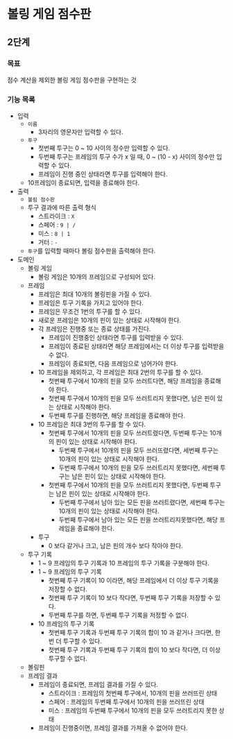 # 볼링 게임 점수판

## 2단계

### 목표

점수 계산을 제외한 볼링 게임 점수판을 구현하는 것

### 기능 목록

- 입력
    - `이름`
        - 3자리의 영문자만 입력할 수 있다.
    - `투구`
        - 첫번째 투구는 0 ~ 10 사이의 정수만 입력할 수 있다.
        - 두번째 투구는 프레임의 투구 수가 x 일 때, 0 ~ (10 - x) 사이의 정수만 입력할 수 있다.
        - 프레임이 진행 중인 상태라면 투구를 입력해야 한다.
    - 10프레임이 종료되면, 입력을 종료해야 한다.
- 출력
    - `볼림 점수판`
    - 투구 결과에 따른 출력 형식
        - 스트라이크 : `X`
        - 스페어 : `9 | /`
        - 미스 : `8 | 1`
        - 거터 : `-`
    - `투구`를 입력할 때마다 볼링 점수판을 출력해야 한다.
- 도메인
    - 볼링 게임
        - 볼링 게임은 10개의 프레임으로 구성되어 있다.
    - 프레임
        - 프레임은 최대 10개의 볼링핀을 가질 수 있다.
        - 프레임은 투구 기록을 가지고 있어야 한다.
        - 프레임은 무조건 1번의 투구를 할 수 있다.
        - 새로운 프레임은 10개의 핀이 있는 상태로 시작해야 한다.
        - 각 프레임은 진행중 또는 종료 상태를 가진다.
            - 프레임이 진행중인 상태라면 투구를 입력받을 수 있다.
            - 프레임이 종료된 상태라면 해당 프레임에서는 더 이상 투구를 입력받을 수 없다.
            - 프레임이 종료되면, 다음 프레임으로 넘어가야 한다.
        - 10 프레임을 제외하고, 각 프레임은 최대 2번의 투구를 할 수 있다.
            - 첫번째 투구에서 10개의 핀을 모두 쓰러트다면, 해당 프레임을 종료해야 한다.
            - 첫번째 투구에서 10개의 핀을 모두 쓰러트리지 못했다면, 남은 핀이 있는 상태로 시작해야 한다.
            - 두번째 투구를 진행하면, 해당 프레임을 종료해야 한다.
        - 10 프레임은 최대 3번의 투구를 할 수 있다.
            - 첫번째 투구에서 10개의 핀을 모두 쓰러트렸다면, 두번째 투구는 10개의 핀이 있는 상태로 시작해야 한다.
                - 두번째 투구에서 10개의 핀을 모두 쓰러뜨렸다면, 세번째 투구는 10개의 핀이 있는 상태로 시작해야 한다.
                - 두번째 투구에서 10개의 핀을 모두 쓰러트리지 못했다면, 세번째 투구는 남은 핀이 있는 상태로 시작해야 한다.
            - 첫번째 투구에서 10개의 핀을 모두 쓰러트리지 못했다면, 두번째 투구는 남은 핀이 있는 상태로 시작해야 한다.
                - 두번째 투구에서 남아 있는 모든 핀을 쓰러트렸다면, 세번째 투구는 10개의 핀이 있는 상태로 시작해야 한다.
                - 두번째 투구에서 남아 있는 모든 핀을 쓰러트리지못했다면, 해당 프레임을 종료해야 한다.
        - 투구
            - 0 보다 같거나 크고, 남은 핀의 개수 보다 작아야 한다.
    - 투구 기록
        - 1 ~ 9 프레임의 투구 기록과 10 프레임의 투구 기록을 구분해야 한다.
        - 1 ~ 9 프레임의 투구 기록
            - 첫번째 투구 기록이 10 이라면, 해당 프레임에서 더 이상 투구 기록을 저장할 수 없다.
            - 첫번째 투구 기록이 10 보다 작다면, 두번째 투구 기록을 저장할 수 있다.
            - 두번째 투구를 하면, 두번째 투구 기록을 저정할 수 없다.
        - 10 프레임의 투구 기록
            - 첫번째 투구 기록과 두번째 투구 기록의 합이 10 과 같거나 크다면, 한 번 더 투구할 수 있다.
            - 첫번째 투구 기록과 두번째 투구 기록의 합이 10 보다 작다면, 더 이상 투구할 수 없다.
    - 볼링핀
    - 프레임 결과
        - 프레임이 종료되면, 프레임 결과를 가질 수 있다.
            - 스트라이크 : 프레임의 첫번째 투구에서, 10개의 핀을 쓰러뜨린 상태
            - 스페어 : 프레임의 두번째 투구에서 10개의 핀을 쓰러뜨린 상태
            - 미스 : 프레임의 두번째 투구에서 10개의 핀을 모두 쓰러트리지 못한 상태
        - 프레임이 진행중이면, 프레임 결과를 가져올 수 없어야 한다.
